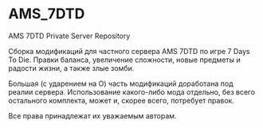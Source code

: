 # AMS_7DTD
AMS 7DTD Private Server Repository

Сборка модификаций для частного сервера AMS 7DTD по игре 7 Days To Die.
Правки баланса, увеличение сложности, новые предметы и радости жизни, а также злые зомби.

Большая (с ударением на О) часть модификаций доработана под реалии сервера.
Использование какого-либо мода отдельно, без всего остального комплекта, может и, скорее всего, потребует правок.

Все права принадлежат их уважаемым авторам.
